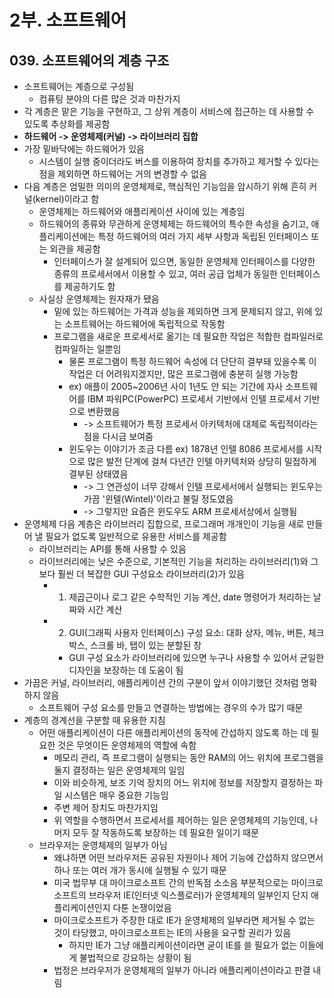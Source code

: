 # 2부. 소프트웨어

## 039. 소프트웨어의 계층 구조

- 소프트웨어는 계층으로 구성됨
  - 컴퓨팅 분야의 다른 많은 것과 마찬가지
- 각 계층은 맡은 기능을 구현하고, 그 상위 계층이 서비스에 접근하는 데 사용할 수 있도록 추상화를 제공함
- **하드웨어 -> 운영체제(커널) -> 라이브러리 집합**
- 가장 밑바닥에는 하드웨어가 있음
  - 시스템이 실행 중이더라도 버스를 이용하여 장치를 추가하고 제거할 수 있다는 점을 제외하면 하드웨어는 거의 변경할 수 없음
- 다음 계층은 엄밀한 의미의 운영체제로, 핵심적인 기능임을 암시하기 위해 흔히 커널(kernel)이라고 함
  - 운영체제는 하드웨어와 애플리케이션 사이에 있는 계층임
  - 하드웨어의 종류와 무관하게 운영체제는 하드웨어의 특수한 속성을 숨기고, 애플리케이션에는 특정 하드웨어의 여러 가지 세부 사항과 독립된 인터페이스 또는 외관을 제공함
    - 인터페이스가 잘 설계되어 있으면, 동일한 운영체제 인터페이스를 다양한 종류의 프로세서에서 이용할 수 있고, 여러 공급 업체가 동일한 인터페이스를 제공하기도 함
  - 사실상 운영체제는 원자재가 됐음
    - 밑에 있는 하드웨어는 가격과 성능을 제외하면 크게 문제되지 않고, 위에 있는 소프트웨어는 하드웨어에 독립적으로 작동함
    - 프로그램을 새로운 프로세서로 옮기는 데 필요한 작업은 적합한 컴파일러로 컴파일하는 일뿐임
      - 물론 프로그램이 특정 하드웨어 속성에 더 단단히 결부돼 있을수록 이 작업은 더 어려워지겠지만, 많은 프로그램에 충분히 실행 가능함
      - ex) 애플이 2005~2006년 사이 1년도 안 되는 기간에 자사 소프트웨어를 IBM 파워PC(PowerPC) 프로세서 기반에서 인텔 프로세서 기반으로 변환했음
        - -> 소프트웨어가 특정 프로세서 아키텍처에 대체로 독립적이라는 점을 다시금 보여줌
      - 윈도우는 이야기가 조금 다름 ex) 1878년 인텔 8086 프로세서를 시작으로 많은 발전 단계에 걸쳐 다년간 인텔 아키텍처와 상당히 밀접하게 결부된 상태였음
        - -> 그 연관성이 너무 강해서 인텔 프로세서에서 실행되는 윈도우는 가끔 '윈텔(Wintel)'이라고 불릴 정도였음
        - -> 그렇지만 요즘은 윈도우도 ARM 프로세서상에서 실행됨
- 운영체제 다음 계층은 라이브러리 집합으로, 프로그래머 개개인이 기능을 새로 만들어 낼 필요가 없도록 일반적으로 유용한 서비스를 제공함
  - 라이브러리는 API를 통해 사용할 수 있음
  - 라이브러리에는 낮은 수준으로, 기본적인 기능을 처리하는 라이브러리(1)와 그보다 훨씬 더 복잡한 GUI 구성요소 라이브러리(2)가 있음
    - 1) 제곱근이나 로그 같은 수학적인 기능 계산, date 명령어가 처리하는 날짜와 시간 계산
    - 2) GUI(그래픽 사용자 인터페이스) 구성 요소: 대화 상자, 메뉴, 버튼, 체크박스, 스크롤 바, 탭이 있는 분할된 창
      - GUI 구성 요소가 라이브러리에 있으면 누구나 사용할 수 있어서 균일한 디자인을 보장하는 데 도움이 됨
- 가끔은 커널, 라이브러리, 애플리케이션 간의 구분이 앞서 이야기했던 것처럼 명확하지 않음
  - 소프트웨어 구성 요소를 만들고 연결하는 방법에는 경우의 수가 많기 때문
- 계층의 경계선을 구분할 때 유용한 지침
  - 어떤 애플리케이션이 다른 애플리케이션의 동작에 간섭하지 않도록 하는 데 필요한 것은 무엇이든 운영체제의 역할에 속함
    - 메모리 관리, 즉 프로그램이 실행되는 동안 RAM의 어느 위치에 프로그램을 둘지 결정하는 일은 운영체제의 일임
    - 이와 비슷하게, 보조 기억 장치의 어느 위치에 정보를 저장할지 결정하는 파일 시스템은 매우 중요한 기능임
    - 주변 제어 장치도 마찬가지임
    - 위 역할을 수행하면서 프로세서를 제어하는 일은 운영체제의 기능인데, 나머지 모두 잘 작동하도록 보장하는 데 필요한 일이기 때문
  - 브라우저는 운영체제의 일부가 아님
    - 왜냐하면 어떤 브라우저든 공유된 자원이나 제어 기능에 간섭하지 않으면서 하나 또는 여러 개가 동시에 실행될 수 있기 때문
    - 미국 법무부 대 마이크로소프트 간의 반독점 소소음 부분적으로는 마이크로소프트의 브라우저 IE(인터넷 익스플로러)가 운영체제의 일부인지 단지 애플리케이션인지 다툰 논쟁이었음
    - 마이크로소프트가 주장한 대로 IE가 운영체제의 일부라면 제거될 수 없는 것이 타당했고, 마이크로소프트는 IE의 사용을 요구할 권리가 있음
      - 하지만 IE가 그냥 애플리케이션이라면 굳이 IE를 쓸 필요가 없는 이들에게 불법적으로 강요하는 상황이 됨
    - 법정은 브라우저가 운영체제의 일부가 아니라 애플리케이션이라고 판결 내림

